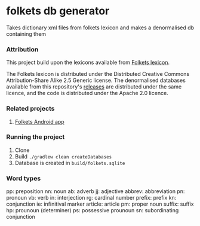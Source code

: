 # folkets db generator

Takes dictionary xml files from folkets lexicon and makes a denormalised db containing them

### Attribution
 
This project build upon the lexicons available from [Folkets lexicon](http://folkets-lexikon.csc.kth.se/folkets/om.html). 

The Folkets lexicon is distributed under the Distributed Creative Commons Attribution-Share Alike 2.5 Generic license. The denormalised databases available from this repository's [releases](https://github.com/baz8080/folkets_db_generator/releases) are distributed under the same licence, and the code is distributed under the Apache 2.0 licence.

### Related projects

1. [Folkets Android app](https://github.com/baz8080/folkets_android)

### Running the project

1. Clone
2. Build `./gradlew clean createDatabases`
3. Database is created in `build/folkets.sqlite`

### Word types

pp: preposition
nn: noun
ab: adverb
jj: adjective
abbrev: abbreviation
pn: pronoun
vb: verb
in: interjection
rg: cardinal number
prefix: prefix
kn: conjunction
ie: infinitival marker
article: article
pm: proper noun
suffix: suffix
hp: prounoun (determiner)
ps: possessive prounoun
sn: subordinating conjunction

